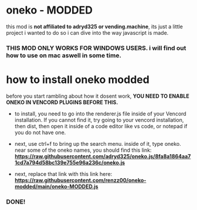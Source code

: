 # oneko - MODDED

this mod is **not affiliated to adryd325 or vending.machine**, its just a little project i wanted to do so i can dive into the way javascript is made.

### THIS MOD ONLY WORKS FOR WINDOWS USERS. i will find out how to use on mac aswell in some time.
# how to install oneko modded

before you start rambling about how it dosent work, **YOU NEED TO ENABLE ONEKO IN VENCORD PLUGINS BEFORE THIS.**

* to install, you need to go into the renderer.js file inside of your Vencord installation. If you cannot find it, try going to your vencord installation, then dist, then open it inside of a code editor like vs code, or notepad if you do not have one.

* next, use ctrl+f to bring up the search menu. inside of it, type oneko. near some of the oneko names, you should find this link: **https://raw.githubusercontent.com/adryd325/oneko.js/8fa8a1864aa71cd7a794d58bc139e755e96a236c/oneko.js**

* next, replace that link with this link here: **https://raw.githubusercontent.com/renzz00/oneko-modded/main/oneko-MODDED.js**

### DONE!
